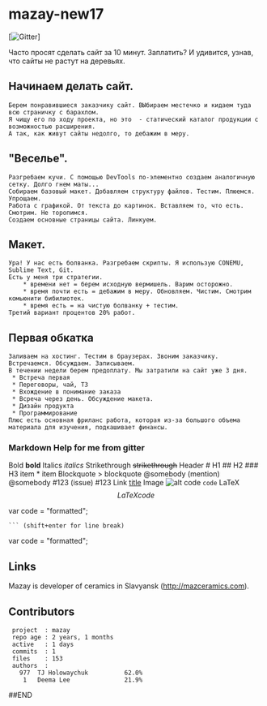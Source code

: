 # mazay-new17

[![Gitter](https://badges.gitter.im/Join%20Chat.svg)]

Часто просят сделать сайт за 10 минут. Заплатить? И удивится, узнав, что сайты не растут на деревьях.


## Начинаем делать сайт.

	Берем понравившиеся заказчику сайт. ВЫбираем местечко и кидаем туда всю страничку с барахлом.
	Я чищу его по ходу проекта, но это  - статический каталог продукции с возможностью расширения. 
	А так, как живут сайты недолго, то дебажим в меру.

## "Веселье".
	
	Разгребаем кучи. С помощью DevTools по-элементно создаем аналогичную сетку. Долго гнем маты...
	Собираем базовый макет. Добавляем структуру файлов. Тестим. Плюемся. Упрощаем.
	Работа с графикой. От текста до картинок. Вставляем то, что есть. Смотрим. Не торопимся.
	Создаем основные страницы сайта. Линкуем.

## Макет.

	Ура! У нас есть болванка. Разгребаем скрипты. Я использую CONEMU, Sublime Text, Git.
	Есть у меня три стратегии.
		* времени нет = берем исходную вермишель. Варим осторожно.
		* время почти есть = дебажим в меру. Обновляем. Чистим. Смотрим комьюнити бибилиотек. 
		* время есть = на чистую болванку + тестим.
	Третий вариант процентов 20% работ.

## Первая обкатка

	Заливаем на хостинг. Тестим в браузерах. Звоним заказчику. Встречаемся. Обсуждаем. Записываем.
	В течении недели берем предоплату. Мы затратили на сайт уже 3 дня. 
	 * Встреча первая
	 * Переговоры, чай, ТЗ
	 * Вхождение в понимание заказа
	 * Всреча через день. Обсуждение макета.
	 * Дизайн продукта
	 * Программирование
	Плюс есть основная фриланс работа, которая из-за большого объема материала для изучения, подкашивает финансы. 
	


  
### Markdown Help for me from gitter

Bold 	**bold**
Italics 	*italics*
Strikethrough 	~~strikethrough~~
Header 	# H1 ## H2 ### H3
item
	* item
Blockquote 	> blockquote
@somebody (mention) 	@somebody
#123 (issue) 	#123
Link 	[title](http://)
Image 	![alt](http://)
code 	`code`
LaTeX 	$$LaTeX code$$

var code = "formatted";

	``` (shift+enter for line break)
var code = "formatted";



## Links 
Mazay is developer of ceramics in Slavyansk (http://mazceramics.com).

## Contributors

```
 project  : mazay
 repo age : 2 years, 1 months
 active   : 1 days
 commits  : 1
 files    : 153
 authors  :
   977	TJ Holowaychuk          62.0%
    1   Deema Lee               21.9%
```

##END
